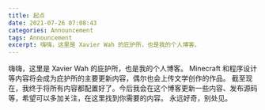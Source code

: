 ```yaml
---
title: 起点
date: 2021-07-26 07:08:43
categories: Announcement
tags: Announcement
excerpt: 嗨嗨，这里是 Xavier Wah 的庇护所，也是我的个人博客。
---
```


嗨嗨，这里是 Xavier Wah 的庇护所，也是我的个人博客。
Minecraft 和程序设计等内容将会成为庇护所的主要更新内容，偶尔也会上传文学创作的作品。
截至现在，我终于将所有内容都配置好了。今后我会在这个博客更新一些内容、发布源码等，希望可以多加关注，在这里找到你需要的内容。
永远好奇，别处见。
